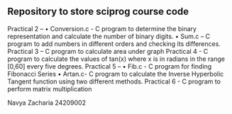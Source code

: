 ## Repository to store sciprog course code

Practical 2 – 
•	Conversion.c - C program to determine the binary representation and calculate the number of binary digits.
•	Sum.c – C program to add numbers in different orders and checking its differences.
Practical 3 – C program to calculate area under graph
Practical 4 - C program to calculate the values of tan(x) where x is in radians in the range [0,60] every five degrees.
Practical 5 – 
•	Fib.c - C program for finding Fibonacci Series
•	Artan.c- C program to calculate the Inverse Hyperbolic Tangent function using two different methods.
Practical 6 - C program to perform matrix multiplication


Navya Zacharia
24209002